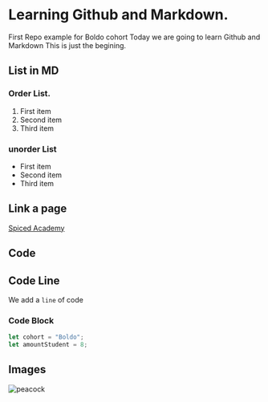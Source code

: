 # Learning Github and Markdown.
First Repo example for Boldo cohort
Today we are going to learn Github and Markdown
This is just the begining.

## List in MD

### Order List.
  1. First item
  2. Second item
  3. Third item

### unorder List
  - First item
  - Second item
  - Third item

## Link a page

[Spiced Academy](https://www.spiced-academy.com/en)


## Code

## Code Line

We add a `line` of code

###  Code Block
```js
let cohort = "Boldo";
let amountStudent = 8;
```
## Images
![peacock](./peacock.jpeg)

